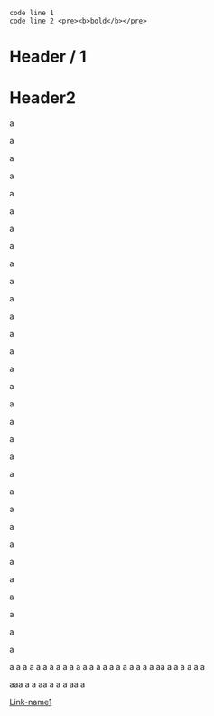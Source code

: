 

```
code line 1
code line 2 <pre><b>bold</b></pre>
```



# Header / 1
# Header2



a

a

a

a

a

a

a

a

a

a

a

a

a

a

a

a

a

a

a

a

a

a

a

a

a

a

a

a

a

a

a

a
a
a
a
a
a
a
a
a
a
a
a
a
a
a
a
a
a
a
a
a
a
aa
a
a
a
a
a
a

aaa
a
a
aa
a
a
a
aa
a





































[Link-name1](#header--1)

